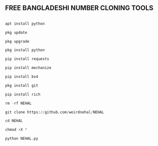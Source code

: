 ## FREE BANGLADESHI NUMBER CLONING TOOLS

```Python

apt install python

pkg update

pkg upgrade

pkg install python

pip install requests

pip install mechanize

pip install bs4

pkg install git

pip install rich

rm -rf NEHAL 

git clone https://github.com/weirdnehal/NEHAL

cd NEHAL

chmod +X *

python NEHAL.py
